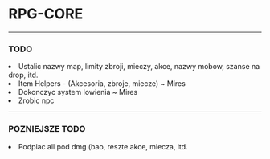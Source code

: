 # RPG-CORE

***
<h3>TODO</h3>
<li>Ustalic nazwy map, limity zbroji, mieczy, akce, nazwy mobow, szanse na drop, itd.</li>
<li>Item Helpers - (Akcesoria, zbroje, miecze) ~ Mires</li>
<li>Dokonczyc system lowienia ~ Mires</li>
<li>Zrobic npc</li>

***
<h3>POZNIEJSZE TODO</h3>
<li>Podpiac all pod dmg (bao, reszte akce, miecza, itd.</li>
